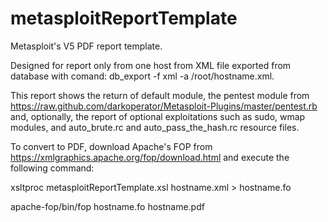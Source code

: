 # metasploitReportTemplate
Metasploit's V5 PDF report template.

Designed for report only from one host from XML file exported from database with comand: db_export -f xml -a /root/hostname.xml.

This report shows the return of default module, the pentest module from 
https://raw.github.com/darkoperator/Metasploit-Plugins/master/pentest.rb and, optionally, the report of optional exploitations such as sudo, wmap modules, and auto_brute.rc and auto_pass_the_hash.rc resource files.

To convert to PDF, download Apache's FOP from https://xmlgraphics.apache.org/fop/download.html and execute the following command:

xsltproc metasploitReportTemplate.xsl hostname.xml > hostname.fo

apache-fop/bin/fop hostname.fo hostname.pdf
